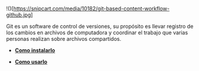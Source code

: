 !()[https://snipcart.com/media/10182/git-based-content-workflow-github.jpg]

Git es un software de control de versiones, su propósito es llevar registro de los cambios en archivos de computadora y coordinar el trabajo que varias personas realizan sobre archivos compartidos.

* **[Como instalarlo](https://github.com/el3ctron/canal_seguro/blob/master/instacion_git.md)**

* **[Como usarlo](https://github.com/el3ctron/canal_seguro/blob/master/uso_git.md)**
